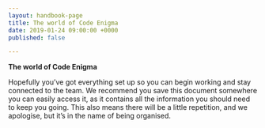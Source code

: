 ```yaml
---
layout: handbook-page
title: The world of Code Enigma
date: 2019-01-24 09:00:00 +0000
published: false

---
```

**The world of Code Enigma**

Hopefully you’ve got everything set up so you can begin working and stay connected to the team. We recommend you save this document somewhere you can easily access it, as it contains all the information you should need to keep you going. This also means there will be a little repetition, and we apologise, but it’s in the name of being organised.